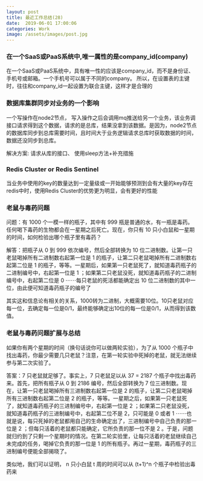 ```yaml
---
layout: post
title: 最近工作总结(28)
date:  2019-06-01 17:00:06
categories: Work
image: /assets/images/post.jpg
---
```


### 在一个SaaS或PaaS系统中,唯一属性的是company_id(company)

在一个SaaS或PaaS系统中，具有唯一性的应该是company_id，而不是身份证、手机号或邮箱。一个手机号可以属于不同的company。 所以，在设置表的主键时，往往和company_id一起设置为联合主键，这样才是合理的

### 数据库集群同步对业务的一个影响

一个写操作在node2节点， 写入操作之后会调用mq推送给另一个业务，该业务调接口请求得到这个数据，请求的是总库，结果没拿到该数据。是因为，node2节点的数据库同步到总库需要时间，且时间大于业务逻辑请求总库时获取数据的时间，数据还没同步到总库。

解决方案: 请求从库的接口、 使用sleep方法+补充措施

### Redis Cluster or Redis Sentinel
当业务中使用的key的数量达到一定量级或一开始能够预测到会有大量的key存在redis中时，使用Redis Cluster的优势更为明显，会有更好的性能

### 老鼠与毒药问题
问题：有 1000 个一模一样的瓶子，其中有 999 瓶是普通的水，有一瓶是毒药。任何喝下毒药的生物都会在一星期之后死亡。现在，你只有 10 只小白鼠和一星期的时间，如何检验出哪个瓶子里有毒药？

解答：把瓶子从 0 到 999 依次编号，然后全部转换为 10 位二进制数。让第一只老鼠喝掉所有二进制数右起第一位是 1 的瓶子，让第二只老鼠喝掉所有二进制数右起第二位是 1 的瓶子，等等。一星期后，如果第一只老鼠死了，就知道毒药瓶子的二进制编号中，右起第一位是 1 ；如果第二只老鼠没死，就知道毒药瓶子的二进制编号中，右起第二位是 0 ⋯⋯每只老鼠的死活都能确定出 10 位二进制数的其中一位，由此便可知道毒药瓶子的编号了

其实这和信息论有相关的关系，1000转为二进制，大概需要10位。10只老鼠对应每一位，去确定每一位是0/1，最终能够确定出10位的每一位是0/1，从而得到该数值。

### 老鼠与毒药问题扩展与总结
如果你有两个星期的时间（换句话说你可以做两轮实验），为了从 1000 个瓶子中找出毒药，你最少需要几只老鼠？注意，在第一轮实验中死掉的老鼠，就无法继续参与第二次实验了。

答案：7 只老鼠就足够了。事实上，7 只老鼠足以从 37 = 2187 个瓶子中找出毒药来。首先，把所有瓶子从 0 到 2186 编号，然后全部转换为 7 位三进制数。现在，让第一只老鼠喝掉所有三进制数右起第一位是 2 的瓶子，让第二只老鼠喝掉所有三进制数右起第二位是 2 的瓶子，等等。一星期之后，如果第一只老鼠死了，就知道毒药瓶子的三进制编号中，右起第一位是 2 ；如果第二只老鼠没死，就知道毒药瓶子的三进制编号中，右起第二位不是 2，只可能是 0 或者 1 ⋯⋯也就是说，每只死掉的老鼠都用自己的生命确定出了，三进制编号中自己负责的那一位是 2 ；但每只活着的老鼠都只能确定，它所负责的那一位不是 2 。于是，问题就归约到了只剩一个星期时的情况。在第二轮实验里，让每只活着的老鼠继续自己未完成的任务，喝掉它负责的那一位是 1 的所有瓶子。再过一星期，毒药瓶子的三进制编号便能全部揭晓了。

类似地，我们可以证明， n 只小白鼠 t 周的时间可以从 (t+1)^n 个瓶子中检验出毒药来
